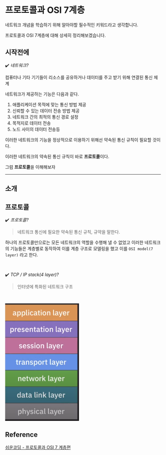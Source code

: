 # 프로토콜과 OSI 7계층

네트워크 개념을 학습하기 위해 알아야할 필수적인 키워드라고 생각합니다.

프로토콜과 OSI 7계층에 대해 상세히 정리해보겠습니다.

## 시작전에

✔️ *네트워크?*

컴퓨터나 기타 기기들이 리소스를 공유하거나 데이터를 주고 받기 위해 연결된 통신 체계

네트워크가 제공하는 기능은 다음과 같다.

1. 애플리케이션 목적에 맞는 통신 방법 제공
2. 신뢰할 수 있는 데이터 전송 방법 제공
3. 네트워크 간의 최적의 통신 경로 설정
4. 목적지로 데이터 전송
5. 노드 사이의 데이터 전송등

이러한 네트워크의 기능을 정상적으로 이용하기 위해선 약속된 통신 규칙이 필요할 것이다. 

이러한 네트워크의 약속된 통신 규칙이 바로 **프로토콜**이다.


그럼 **프로토콜**을 이해해보자

---

## 소개

## 프로토콜

✔️ *프로토콜?*

> 네트워크 통신에 필요한 약속된 통신 규칙, 규약을 말한다.

하나의 프로토콜만으로는 모든 네트워크의 역할을 수행해 낼 수 없었고 이러한 네트워크의 기능들은 계층별로 동작하여 이를 계층 구조로 모델링을 했고 이를 `OSI model(7 layer)` 라고 한다.

<br>

✔️ *TCP / IP stack(4 layer)?*
> 인터넷에 특화된 네트워크 구조

<br>

![OSI 7계층 그림](image/OSI7그림l.png)




## Reference
[쉬운코딩 - 프로토콜과 OSI 7 계층편](https://www.youtube.com/watch?v=6l7xP7AnB64)
